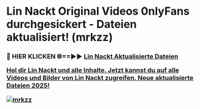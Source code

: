 # Lin Nackt Original Videos 0nlyFans durchgesickert - Dateien aktualisiert! (mrkzz)

<h3>🔴 HIER KLICKEN 🌐==►► <a href="https://tinyurl.com/h6vf6nb8" rel="nofollow">Lin Nackt Aktualisierte Dateien

Hol dir Lin Nackt und alle Inhalte. Jetzt kannst du auf alle Videos und Bilder von Lin Nackt zugreifen. Neue aktualisierte Dateien 2025!

[![mrkzz](https://i.imgur.com/sD4kR3V.gif)](https://tinyurl.com/h6vf6nb8)
